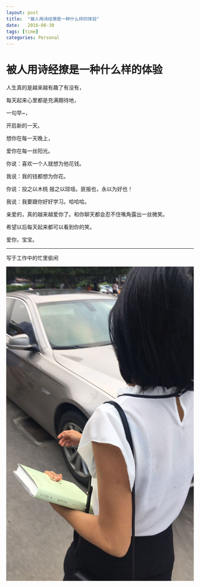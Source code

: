 ```yaml
---
layout: post
title:  "被人用诗经撩是一种什么样的体验"
date:   2016-08-30
tags: [time]
categories: Personal
---
```


# 被人用诗经撩是一种什么样的体验

人生真的是越来越有趣了有没有，

每天起来心里都是充满期待地，

一句早~，

开启新的一天。

想你在每一天晚上，

爱你在每一丝阳光。

你说：喜欢一个人就想为他花钱。

我说：我的钱都想为你花。

你说：投之以木桃 报之以琼瑶。匪报也，永以为好也！

我说：我要跟你好好学习。哈哈哈。

亲爱的，真的越来越爱你了。和你聊天都会忍不住嘴角露出一丝微笑。

希望以后每天起来都可以看到你的笑。

爱你，宝宝。

---

写于工作中的忙里偷闲

![xiaoxi](/assets/xiaoxi.jpg)